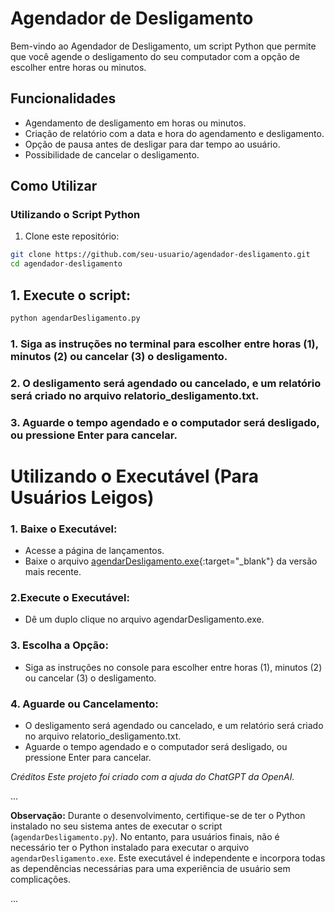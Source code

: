 # Agendador de Desligamento

Bem-vindo ao Agendador de Desligamento, um script Python que permite que você agende o desligamento do seu computador com a opção de escolher entre horas ou minutos.

## Funcionalidades

- Agendamento de desligamento em horas ou minutos.
- Criação de relatório com a data e hora do agendamento e desligamento.
- Opção de pausa antes de desligar para dar tempo ao usuário.
- Possibilidade de cancelar o desligamento.

## Como Utilizar

### Utilizando o Script Python

1. Clone este repositório:

```bash
git clone https://github.com/seu-usuario/agendador-desligamento.git
cd agendador-desligamento
```

## 1. Execute o script:
```bash
python agendarDesligamento.py
```
### 1. Siga as instruções no terminal para escolher entre horas (1), minutos (2) ou cancelar (3) o desligamento.

### 2. O desligamento será agendado ou cancelado, e um relatório será criado no arquivo relatorio_desligamento.txt.

### 3. Aguarde o tempo agendado e o computador será desligado, ou pressione Enter para cancelar.
##

# Utilizando o Executável (Para Usuários Leigos)
### 1. Baixe o Executável:

- Acesse a página de lançamentos.
- Baixe o arquivo [agendarDesligamento.exe](https://github.com/JhowSL/agendar-desligamento-pc/releases){:target="_blank"} da versão mais recente.

### 2.Execute o Executável:

- Dê um duplo clique no arquivo agendarDesligamento.exe.

### 3. Escolha a Opção:

- Siga as instruções no console para escolher entre horas (1), minutos (2) ou cancelar (3) o desligamento.

### 4. Aguarde ou Cancelamento:

- O desligamento será agendado ou cancelado, e um relatório será criado no arquivo relatorio_desligamento.txt.
- Aguarde o tempo agendado e o computador será desligado, ou pressione Enter para cancelar.

*Créditos
Este projeto foi criado com a ajuda do ChatGPT da OpenAI.*

...

**Observação:** Durante o desenvolvimento, certifique-se de ter o Python instalado no seu sistema antes de executar o script (`agendarDesligamento.py`). No entanto, para usuários finais, não é necessário ter o Python instalado para executar o arquivo `agendarDesligamento.exe`. Este executável é independente e incorpora todas as dependências necessárias para uma experiência de usuário sem complicações.

...
